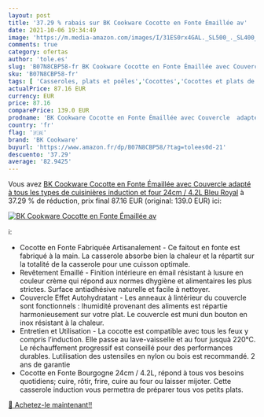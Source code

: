 ```yaml
---
layout: post
title: '37.29 % rabais sur BK Cookware Cocotte en Fonte Émaillée av'
date: 2021-10-06 19:34:49
image: 'https://m.media-amazon.com/images/I/31ES0rx4GAL._SL500_._SL400_.jpg'
comments: true
category: ofertas
author: 'tole.es'
slug: 'B07N8CBP58-fr BK Cookware Cocotte en Fonte Émaillée avec Couvercle...'
sku: 'B07N8CBP58-fr'
tags: [ 'Casseroles, plats et poêles','Cocottes','Cocottes et plats de cuisson','Cuisine et Maison','bk cookware', ]
actualPrice: 87.16 EUR
currency: EUR
price: 87.16
comparePrice: 139.0 EUR
prodname: 'BK Cookware Cocotte en Fonte Émaillée avec Couvercle  adapté à tous les types de cuisinières  induction et four  24cm / 4.2L  Bleu Royal'
country: 'fr'
flag: '🇫🇷'
brand: 'BK Cookware'
buyurl: 'https://www.amazon.fr/dp/B07N8CBP58/?tag=tolees0d-21'
descuento: '37.29'
average: '82.9425'
---
```


Vous avez [BK Cookware Cocotte en Fonte Émaillée avec Couvercle  adapté à tous les types de cuisinières  induction et four  24cm / 4.2L  Bleu Royal](https://www.amazon.fr/dp/B07N8CBP58/?tag=tolees0d-21)  à  37.29 % de réduction, prix final  87.16 EUR (original: 139.0 EUR) ici:

[![BK Cookware Cocotte en Fonte Émaillée av](https://m.media-amazon.com/images/I/31ES0rx4GAL._SL500_._SL400_.jpg)](https://www.amazon.fr/dp/B07N8CBP58/?tag=tolees0d-21)

ℹ️:

- Cocotte en Fonte Fabriquée Artisanalement - Ce faitout en fonte est fabriqué à la main. La casserole absorbe bien la chaleur et la répartit sur la totalité de la casserole pour une cuisson optimale.
- Revêtement Emaillé - Finition intérieure en émail résistant à lusure en couleur crème qui répond aux normes dhygiène et alimentaires les plus strictes. Surface antiadhésive naturelle et facile à nettoyer.
- Couvercle Effet Autohydratant - Les anneaux à lintérieur du couvercle sont fonctionnels : lhumidité provenant des aliments est répartie harmonieusement sur votre plat. Le couvercle est muni dun bouton en inox résistant à la chaleur.
- Entretien et Utilisation - La cocotte est compatible avec tous les feux y compris l’induction. Elle passe au lave-vaisselle et au four jusquà 220°C. Le réchauffement progressif est conseillé pour des performances durables. Lutilisation des ustensiles en nylon ou bois est recommandé. 2 ans de garantie
- Cocotte en Fonte Bourgogne 24cm / 4.2L, répond à tous vos besoins quotidiens; cuire, rôtir, frire, cuire au four ou laisser mijoter. Cette casserole induction vous permettra de préparer tous vos petits plats.

[🛒 Achetez-le maintenant!!](https://www.amazon.fr/dp/B07N8CBP58/?tag=tolees0d-21)
